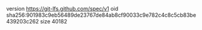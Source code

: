 version https://git-lfs.github.com/spec/v1
oid sha256:901983c9eb56489de23767de84ab8cf90033c9e782c4c8c5cb83be439203c262
size 40182

